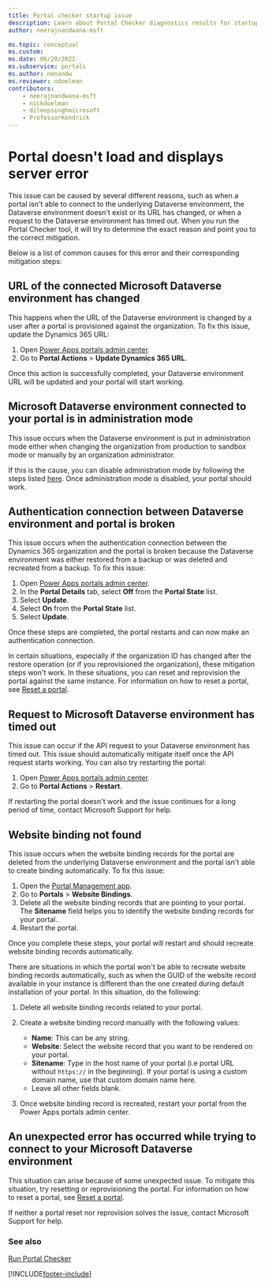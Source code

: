 ```yaml
---
title: Portal checker startup issue
description: Learn about Portal Checker diagnostics results for startup issue.
author: neerajnandwana-msft

ms.topic: conceptual
ms.custom: 
ms.date: 06/20/2022
ms.subservice: portals
ms.author: nenandw
ms.reviewer: ndoelman
contributors:
    - neerajnandwana-msft
    - nickdoelman
    - dileepsinghmicrosoft
    - ProfessorKendrick
---
```


# Portal doesn't load and displays server error

This issue can be caused by several different reasons, such as when a portal isn't able to connect to the underlying Dataverse environment, the Dataverse environment doesn't exist or its URL has changed, or when a request to the Dataverse environment has timed out. When you run the Portal Checker tool, it will try to determine the exact reason and point you to the correct mitigation. 

Below is a list of common causes for this error and their corresponding mitigation steps:

## URL of the connected Microsoft Dataverse environment has changed 

This happens when the URL of the Dataverse environment is changed by a user after a portal is provisioned against the organization. To fix this issue, update the Dynamics 365 URL:

1. Open [Power Apps portals admin center](admin-overview.md).
1. Go to **Portal Actions** > **Update Dynamics 365 URL**. 

Once this action is successfully completed, your Dataverse environment URL will be updated and your portal will start working.

## Microsoft Dataverse environment connected to your portal is in administration mode

This issue occurs when the Dataverse environment is put in administration mode either when changing the organization from production to sandbox mode or manually by an organization administrator.

If this is the cause, you can disable administration mode by following the steps listed [here](/dynamics365/admin/manage-sandbox-instances#administration-mode). Once administration mode is disabled, your portal should work.

## Authentication connection between Dataverse environment and portal is broken

This issue occurs when the authentication connection between the Dynamics 365 organization and the portal is broken because the Dataverse environment was either restored from a backup or was deleted and recreated from a backup. To fix this issue:

1. Open [Power Apps portals admin center](admin-overview.md).
1. In the **Portal Details** tab, select **Off** from the **Portal State** list.
1. Select **Update**.
1. Select **On** from the **Portal State** list.
1. Select **Update**. 

Once these steps are completed, the portal restarts and can now make an authentication connection.

In certain situations, especially if the organization ID has changed after the restore operation (or if you reprovisioned the organization), these mitigation steps won't work. In these situations, you can reset and reprovision the portal against the same instance. For information on how to reset a portal, see [Reset a portal](reset-portal.md).

## Request to Microsoft Dataverse environment has timed out

This issue can occur if the API request to your Dataverse environment has timed out. This issue should automatically mitigate itself once the API request starts working. You can also try restarting the portal:

1. Open [Power Apps portals admin center](admin-overview.md).
1. Go to **Portal Actions** > **Restart**.

If restarting the portal doesn't work and the issue continues for a long period of time, contact Microsoft Support for help.

## Website binding not found

This issue occurs when the website binding records for the portal are deleted from the underlying Dataverse environment and the portal isn't able to create binding automatically. To fix this issue:

1. Open the [Portal Management app](../configure/configure-portal.md).
1. Go to **Portals** > **Website Bindings**.
1. Delete all the website binding records that are pointing to your portal. The **Sitename** field helps you to identify the website binding records for your portal.
1. Restart the portal.

Once you complete these steps, your portal will restart and should recreate website binding records automatically.

There are situations in which the portal won't be able to recreate website binding records automatically, such as when the GUID of the website record available in your instance is different than the one created during default installation of your portal. In this situation, do the following:

1. Delete all website binding records related to your portal.
1. Create a website binding record manually with the following values:

      - **Name**: This can be any string.
      - **Website**: Select the website record that you want to be rendered on your portal.
      - **Sitename**: Type in the host name of your portal (i.e portal URL without `https://` in the beginning). If your portal is using a custom domain name, use that custom domain name here.
      - Leave all other fields blank.
1. Once website binding record is recreated, restart your portal from the Power Apps portals admin center.

## An unexpected error has occurred while trying to connect to your Microsoft Dataverse environment

This situation can arise because of some unexpected issue. To mitigate this situation, try resetting or reprovisioning the portal. For information on how to reset a portal, see [Reset a portal](reset-portal.md).

If neither a portal reset nor reprovision solves the issue, contact Microsoft Support for help.

### See also

[Run Portal Checker](portal-checker.md)


[!INCLUDE[footer-include](../../../includes/footer-banner.md)]
